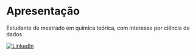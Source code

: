 # Apresentação

Estudante de mestrado em química teórica, com interesse por ciência de dados.

[![LinkedIn](https://img.shields.io/badge/LinkedIn-f8f8f2?style=for-the-badge&logo=linkedin&logoColor=0E76A8)](https://www.linkedin.com/in/lucasbernardespena/)
